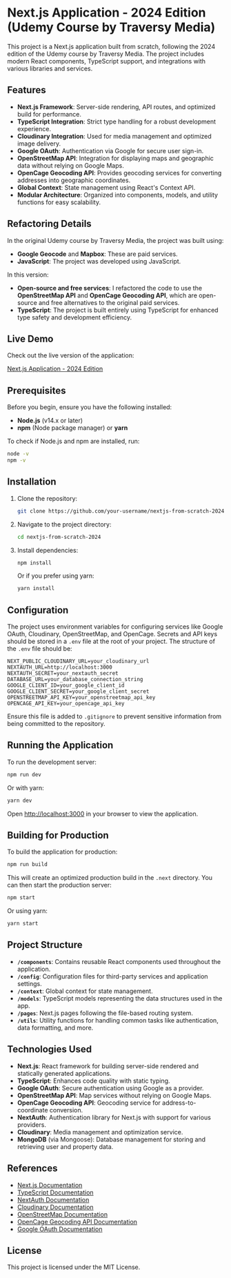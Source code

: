 
# Next.js Application - 2024 Edition (Udemy Course by Traversy Media)

This project is a Next.js application built from scratch, following the 2024 edition of the Udemy course by Traversy Media. The project includes modern React components, TypeScript support, and integrations with various libraries and services.

## Features

- **Next.js Framework**: Server-side rendering, API routes, and optimized build for performance.
- **TypeScript Integration**: Strict type handling for a robust development experience.
- **Cloudinary Integration**: Used for media management and optimized image delivery.
- **Google OAuth**: Authentication via Google for secure user sign-in.
- **OpenStreetMap API**: Integration for displaying maps and geographic data without relying on Google Maps.
- **OpenCage Geocoding API**: Provides geocoding services for converting addresses into geographic coordinates.
- **Global Context**: State management using React's Context API.
- **Modular Architecture**: Organized into components, models, and utility functions for easy scalability.

## Refactoring Details

In the original Udemy course by Traversy Media, the project was built using:

- **Google Geocode** and **Mapbox**: These are paid services.  
- **JavaScript**: The project was developed using JavaScript.

In this version:

- **Open-source and free services**: I refactored the code to use the **OpenStreetMap API** and **OpenCage Geocoding API**, which are open-source and free alternatives to the original paid services.
- **TypeScript**: The project is built entirely using TypeScript for enhanced type safety and development efficiency.

## Live Demo

Check out the live version of the application:

[Next.js Application - 2024 Edition](https://next-js-from-scratch-2024-udemy-traversy-media.vercel.app/)

## Prerequisites

Before you begin, ensure you have the following installed:

- **Node.js** (v14.x or later)
- **npm** (Node package manager) or **yarn**

To check if Node.js and npm are installed, run:

```bash
node -v
npm -v
```

## Installation

1. Clone the repository:

   ```bash
   git clone https://github.com/your-username/nextjs-from-scratch-2024.git
   ```

2. Navigate to the project directory:

   ```bash
   cd nextjs-from-scratch-2024
   ```

3. Install dependencies:

   ```bash
   npm install
   ```

   Or if you prefer using yarn:

   ```bash
   yarn install
   ```

## Configuration

The project uses environment variables for configuring services like Google OAuth, Cloudinary, OpenStreetMap, and OpenCage. Secrets and API keys should be stored in a `.env` file at the root of your project. The structure of the `.env` file should be:

```env
NEXT_PUBLIC_CLOUDINARY_URL=your_cloudinary_url
NEXTAUTH_URL=http://localhost:3000
NEXTAUTH_SECRET=your_nextauth_secret
DATABASE_URL=your_database_connection_string
GOOGLE_CLIENT_ID=your_google_client_id
GOOGLE_CLIENT_SECRET=your_google_client_secret
OPENSTREETMAP_API_KEY=your_openstreetmap_api_key
OPENCAGE_API_KEY=your_opencage_api_key
```

Ensure this file is added to `.gitignore` to prevent sensitive information from being committed to the repository.

## Running the Application

To run the development server:

```bash
npm run dev
```

Or with yarn:

```bash
yarn dev
```

Open [http://localhost:3000](http://localhost:3000) in your browser to view the application.

## Building for Production

To build the application for production:

```bash
npm run build
```

This will create an optimized production build in the `.next` directory. You can then start the production server:

```bash
npm start
```

Or using yarn:

```bash
yarn start
```

## Project Structure

- **`/components`**: Contains reusable React components used throughout the application.
- **`/config`**: Configuration files for third-party services and application settings.
- **`/context`**: Global context for state management.
- **`/models`**: TypeScript models representing the data structures used in the app.
- **`/pages`**: Next.js pages following the file-based routing system.
- **`/utils`**: Utility functions for handling common tasks like authentication, data formatting, and more.

## Technologies Used

- **Next.js**: React framework for building server-side rendered and statically generated applications.
- **TypeScript**: Enhances code quality with static typing.
- **Google OAuth**: Secure authentication using Google as a provider.
- **OpenStreetMap API**: Map services without relying on Google Maps.
- **OpenCage Geocoding API**: Geocoding service for address-to-coordinate conversion.
- **NextAuth**: Authentication library for Next.js with support for various providers.
- **Cloudinary**: Media management and optimization service.
- **MongoDB** (via Mongoose): Database management for storing and retrieving user and property data.

## References

- [Next.js Documentation](https://nextjs.org/docs)
- [TypeScript Documentation](https://www.typescriptlang.org/docs/)
- [NextAuth Documentation](https://next-auth.js.org/getting-started/introduction)
- [Cloudinary Documentation](https://cloudinary.com/documentation)
- [OpenStreetMap Documentation](https://wiki.openstreetmap.org/wiki/API)
- [OpenCage Geocoding API Documentation](https://opencagedata.com/api)
- [Google OAuth Documentation](https://developers.google.com/identity/protocols/oauth2)

## License

This project is licensed under the MIT License.
